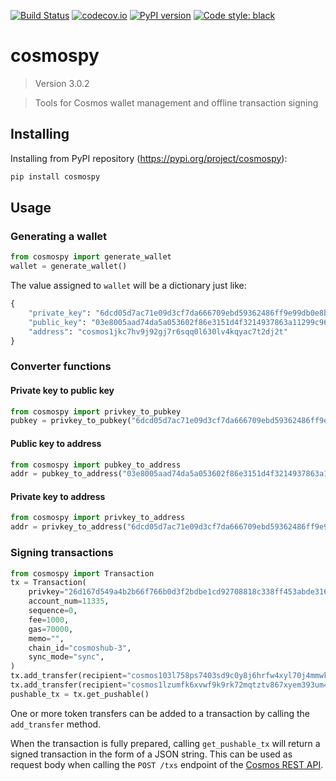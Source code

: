 [![Build Status](https://travis-ci.com/hukkinj1/cosmospy.svg?branch=master)](https://travis-ci.com/hukkinj1/cosmospy)
[![codecov.io](https://codecov.io/gh/hukkinj1/cosmospy/branch/master/graph/badge.svg)](https://codecov.io/gh/hukkinj1/cosmospy)
[![PyPI version](https://badge.fury.io/py/cosmospy.svg)](https://badge.fury.io/py/cosmospy)
[![Code style: black](https://img.shields.io/badge/code%20style-black-000000.svg)](https://github.com/psf/black)
# cosmospy

<!--- Don't edit the version line below manually. Let bump2version do it for you. -->
> Version 3.0.2

> Tools for Cosmos wallet management and offline transaction signing

## Installing
Installing from PyPI repository (https://pypi.org/project/cosmospy):
```bash
pip install cosmospy
```

## Usage

### Generating a wallet
```python
from cosmospy import generate_wallet
wallet = generate_wallet()
```
The value assigned to `wallet` will be a dictionary just like:
```python
{
    "private_key": "6dcd05d7ac71e09d3cf7da666709ebd59362486ff9e99db0e8bc663570515afa",
    "public_key": "03e8005aad74da5a053602f86e3151d4f3214937863a11299c960c28d3609c4775",
    "address": "cosmos1jkc7hv9j92gj7r6sqq0l630lv4kqyac7t2dj2t"
}
 ```

### Converter functions
#### Private key to public key
```python
from cosmospy import privkey_to_pubkey
pubkey = privkey_to_pubkey("6dcd05d7ac71e09d3cf7da666709ebd59362486ff9e99db0e8bc663570515afa")
 ```
#### Public key to address
```python
from cosmospy import pubkey_to_address
addr = pubkey_to_address("03e8005aad74da5a053602f86e3151d4f3214937863a11299c960c28d3609c4775")
 ```
#### Private key to address
```python
from cosmospy import privkey_to_address
addr = privkey_to_address("6dcd05d7ac71e09d3cf7da666709ebd59362486ff9e99db0e8bc663570515afa")
 ```

### Signing transactions
```python
from cosmospy import Transaction
tx = Transaction(
    privkey="26d167d549a4b2b66f766b0d3f2bdbe1cd92708818c338ff453abde316a2bd59",
    account_num=11335,
    sequence=0,
    fee=1000,
    gas=70000,
    memo="",
    chain_id="cosmoshub-3",
    sync_mode="sync",
)
tx.add_transfer(recipient="cosmos103l758ps7403sd9c0y8j6hrfw4xyl70j4mmwkf", amount=387000)
tx.add_transfer(recipient="cosmos1lzumfk6xvwf9k9rk72mqtztv867xyem393um48", amount=123)
pushable_tx = tx.get_pushable()
```
One or more token transfers can be added to a transaction by calling the `add_transfer` method.

When the transaction is fully prepared, calling `get_pushable_tx` will return a signed transaction in the form of a JSON string. This can be used as request body when calling the `POST /txs` endpoint of the [Cosmos REST API](https://cosmos.network/rpc).
